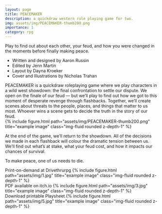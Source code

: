 ```yaml
---
layout: page
title: PEACEMAKER
description: a quickdraw western role playing game for two.
img: assets/img/PEACEMAKER-thumb200.png
importance: 1
category: rpg
---
```


Play to find out about each other, your feud, and how you were changed in the moments before finally making peace.

- Written and designed by Aaron Russin
- Edited by Jenn Martin
- Layout by Dayna Kroeker
- Cover and Illustrations by Nicholas Trahan

<div class="row justify-content-sm-center">
    <div class="col-sm-8 mt-3 mt-md-0">
        PEACEMAKER is a quickdraw roleplaying game where we play characters in a wild west showdown: the final confrontation to settle our dispute. We open on the finale of our feud — but we’ll play to find out how we got to this moment of desperate revenge through flashbacks. Together, we’ll create scenes about threats to the people, places, and things that matter to us most. Whoever wins a scene gets to decide the truth in the story of our feud.
    </div>
    <div class="col-sm-4 mt-3 mt-md-0">
        {% include figure.html path="assets/img/PEACEMAKER-thumb200.png" title="example image" class="img-fluid rounded z-depth-1" %}
    </div>
</div>

At the end of the game, we’ll return to the showdown. All of the decisions we made in each flashback will colour the dramatic tension between us. We’ll find out what’s at stake, what your feud cost, and how it impacts our chances of survival.

To make peace, one of us needs to die.

<div class="row">
    <div class="col-sm mt-3 mt-md-0">
        Print-on-demand at Drivethrurpg
        {% include figure.html path="assets/img/1.jpg" title="example image" class="img-fluid rounded z-depth-1" %}
    </div>
    <div class="col-sm mt-3 mt-md-0">
        PDF available on itch.io
        {% include figure.html path="assets/img/3.jpg" title="example image" class="img-fluid rounded z-depth-1" %}
    </div>
    <div class="col-sm mt-3 mt-md-0">
        Download printable Playsheet
        {% include figure.html path="assets/img/5.jpg" title="example image" class="img-fluid rounded z-depth-1" %}
    </div>
</div>

